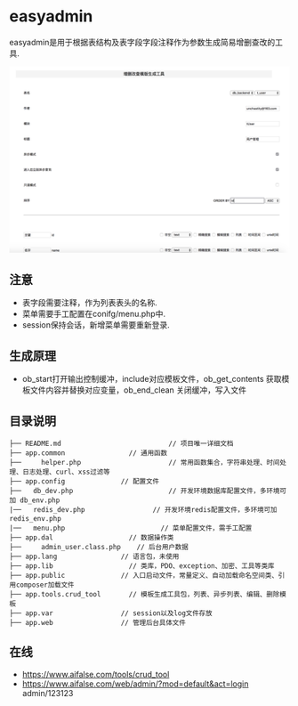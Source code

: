 # easyadmin
easyadmin是用于根据表结构及表字段字段注释作为参数生成简易增删查改的工具.

![image](https://github.com/hellozzj/easyAdmin/blob/dev/WechatIMG211.png)


## 注意
* 表字段需要注释，作为列表表头的名称.
* 菜单需要手工配置在conifg/menu.php中.
* session保持会话，新增菜单需要重新登录.

## 生成原理
* ob_start打开输出控制缓冲，include对应模板文件，ob_get_contents 获取模板文件内容并替换对应变量，ob_end_clean 关闭缓冲，写入文件

## 目录说明

	├── README.md						    // 项目唯一详细文档
	├── app.common		          // 通用函数
	├── 	helper.php						// 常用函数集合，字符串处理、时间处理、日志处理、curl、xss过滤等
	├── app.config              // 配置文件             
    ├──   db_dev.php						// 开发环境数据库配置文件，多环境可加 db_env.php
    |──   redis_dev.php					// 开发环境redis配置文件，多环境可加 redis_env.php
    |──   menu.php						  // 菜单配置文件，需手工配置
	├── app.dal		              // 数据操作类
	├── 	admin_user.class.php	// 后台用户数据
	├── app.lang                // 语言包，未使用
    ├── app.lib		              // 类库，PDO、exception、加密、工具等类库
	├── app.public              // 入口启动文件，常量定义、自动加载命名空间类、引用composer加载文件
    ├── app.tools.crud_tool		  // 模板生成工具包，列表、异步列表、编辑、删除模板
	├── app.var               	// session以及log文件存放
	├── app.web                 // 管理后台具体文件


## 在线
* https://www.aifalse.com/tools/crud_tool
* https://www.aifalse.com/web/admin/?mod=default&act=login   admin/123123



